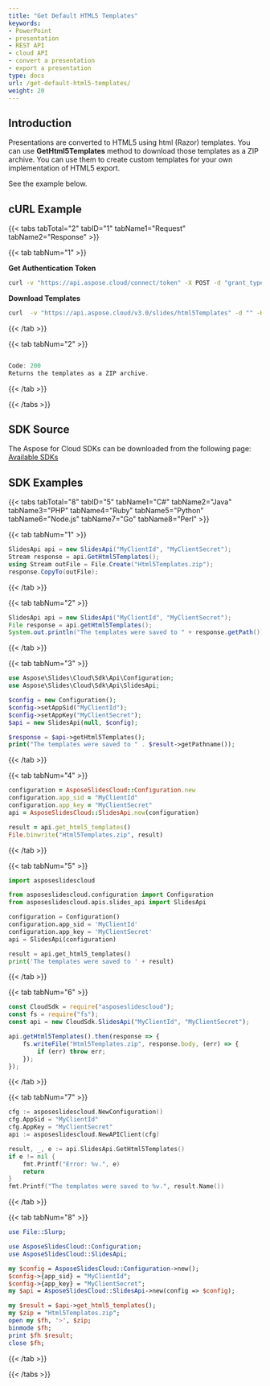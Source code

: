 ```yaml
---
title: "Get Default HTML5 Templates"
keywords:
- PowerPoint
- presentation
- REST API
- cloud API
- convert a presentation
- export a presentation
type: docs
url: /get-default-html5-templates/
weight: 20
---
```

## **Introduction**

Presentations are converted to HTML5 using html (Razor) templates. You can use **GetHtml5Templates** method to download those templates as a ZIP archive. You can use them to create custom templates for your own implementation of HTML5 export.

See the example below.

## **cURL Example**

{{< tabs tabTotal="2" tabID="1" tabName1="Request" tabName2="Response" >}}

{{< tab tabNum="1" >}}

**Get Authentication Token**

```sh
curl -v "https://api.aspose.cloud/connect/token" -X POST -d "grant_type=client_credentials&client_id=XXXX&client_secret=XXXX-XX" -H "Content-Type: application/x-www-form-urlencoded" -H "Accept: application/json"
```

**Download Templates**

```sh
curl  -v "https://api.aspose.cloud/v3.0/slides/html5Templates" -d "" -H "Authorization: Bearer [Access Token]
```

{{< /tab >}}

{{< tab tabNum="2" >}}

```java

Code: 200
Returns the templates as a ZIP archive.

```

{{< /tab >}}

{{< /tabs >}}

## **SDK Source**
The Aspose for Cloud SDKs can be downloaded from the following page: [Available SDKs](/slides/available-sdks/)
## **SDK Examples**
{{< tabs tabTotal="8" tabID="5" tabName1="C#" tabName2="Java" tabName3="PHP" tabName4="Ruby" tabName5="Python" tabName6="Node.js" tabName7="Go" tabName8="Perl" >}}

{{< tab tabNum="1" >}}

```csharp
SlidesApi api = new SlidesApi("MyClientId", "MyClientSecret");
Stream response = api.GetHtml5Templates();
using Stream outFile = File.Create("Html5Templates.zip");
response.CopyTo(outFile);
```

{{< /tab >}}

{{< tab tabNum="2" >}}

```java
SlidesApi api = new SlidesApi("MyClientId", "MyClientSecret");
File response = api.getHtml5Templates();
System.out.println("The templates were saved to " + response.getPath());
```

{{< /tab >}}

{{< tab tabNum="3" >}}

```php
use Aspose\Slides\Cloud\Sdk\Api\Configuration;
use Aspose\Slides\Cloud\Sdk\Api\SlidesApi;

$config = new Configuration();
$config->setAppSid("MyClientId");
$config->setAppKey("MyClientSecret");
$api = new SlidesApi(null, $config);

$response = $api->getHtml5Templates();
print("The templates were saved to " . $result->getPathname());
```

{{< /tab >}}

{{< tab tabNum="4" >}}

```ruby
configuration = AsposeSlidesCloud::Configuration.new
configuration.app_sid = "MyClientId"
configuration.app_key = "MyClientSecret"
api = AsposeSlidesCloud::SlidesApi.new(configuration)

result = api.get_html5_templates()
File.binwrite("Html5Templates.zip", result)
```

{{< /tab >}}

{{< tab tabNum="5" >}}

```python
import asposeslidescloud

from asposeslidescloud.configuration import Configuration
from asposeslidescloud.apis.slides_api import SlidesApi

configuration = Configuration()
configuration.app_sid = 'MyClientId'
configuration.app_key = 'MyClientSecret'
api = SlidesApi(configuration)

result = api.get_html5_templates()
print('The templates were saved to ' + result)
```

{{< /tab >}}

{{< tab tabNum="6" >}}

```javascript
const CloudSdk = require("asposeslidescloud");
const fs = require("fs");
const api = new CloudSdk.SlidesApi("MyClientId", "MyClientSecret");

api.getHtml5Templates().then(response => {
    fs.writeFile("Html5Templates.zip", response.body, (err) => {
        if (err) throw err;
    });
});
```

{{< /tab >}}

{{< tab tabNum="7" >}}

```go
cfg := asposeslidescloud.NewConfiguration()
cfg.AppSid = "MyClientId"
cfg.AppKey = "MyClientSecret"
api := asposeslidescloud.NewAPIClient(cfg)

result, _, e := api.SlidesApi.GetHtml5Templates()
if e != nil {
    fmt.Printf("Error: %v.", e)
    return
}
fmt.Printf("The templates were saved to %v.", result.Name())
```

{{< /tab >}}

{{< tab tabNum="8" >}}

```perl
use File::Slurp;

use AsposeSlidesCloud::Configuration;
use AsposeSlidesCloud::SlidesApi;

my $config = AsposeSlidesCloud::Configuration->new();
$config->{app_sid} = "MyClientId";
$config->{app_key} = "MyClientSecret";
my $api = AsposeSlidesCloud::SlidesApi->new(config => $config);

my $result = $api->get_html5_templates();
my $zip = "Html5Templates.zip";
open my $fh, '>', $zip;
binmode $fh;
print $fh $result;
close $fh;
```

{{< /tab >}}

{{< /tabs >}}
